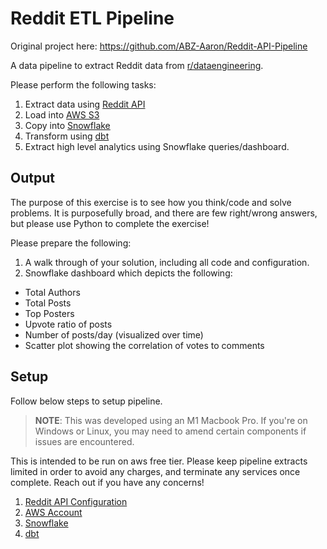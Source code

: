 # Reddit ETL Pipeline

Original project here: https://github.com/ABZ-Aaron/Reddit-API-Pipeline 

A data pipeline to extract Reddit data from [r/dataengineering](https://www.reddit.com/r/dataengineering/). 

Please perform the following tasks:

1. Extract data using [Reddit API](https://www.reddit.com/dev/api/)
1. Load into [AWS S3](https://aws.amazon.com/s3/)
1. Copy into [Snowflake](https://snowflake.com)
1. Transform using [dbt](https://www.getdbt.com)
1. Extract high level analytics using Snowflake queries/dashboard.

## Output

The purpose of this exercise is to see how you think/code and solve problems. It is purposefully broad, and there are few right/wrong answers, but please use Python to complete the exercise!

Please prepare the following:

1. A walk through of your solution, including all code and configuration. 
1. Snowflake dashboard which depicts the following:

- Total Authors
- Total Posts
- Top Posters
- Upvote ratio of posts
- Number of posts/day (visualized over time)
- Scatter plot showing the correlation of votes to comments

## Setup

Follow below steps to setup pipeline.

> **NOTE**: This was developed using an M1 Macbook Pro. If you're on Windows or Linux, you may need to amend certain components if issues are encountered.

This is intended to be run on aws free tier. Please keep pipeline extracts limited in order to avoid any charges, and terminate any services once complete. Reach out if you have any concerns!

1. [Reddit API Configuration](instructions/reddit.md)
1. [AWS Account](instructions/aws.md)
1. [Snowflake](instructions/snowflake.md)
1. [dbt](instructions/dbt.md)
